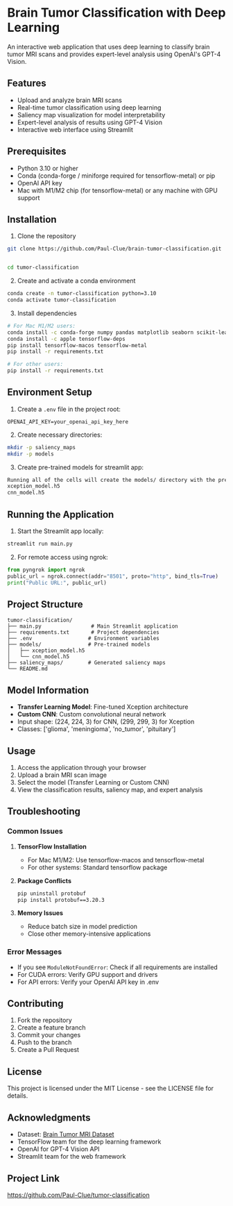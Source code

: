 # Brain Tumor Classification with Deep Learning

An interactive web application that uses deep learning to classify brain tumor MRI scans and provides expert-level analysis using OpenAI's GPT-4 Vision.

## Features
- Upload and analyze brain MRI scans
- Real-time tumor classification using deep learning
- Saliency map visualization for model interpretability
- Expert-level analysis of results using GPT-4 Vision
- Interactive web interface using Streamlit

## Prerequisites
- Python 3.10 or higher
- Conda (conda-forge / miniforge required for tensorflow-metal) or pip
- OpenAI API key
- Mac with M1/M2 chip (for tensorflow-metal) or any machine with GPU support

## Installation

1. Clone the repository

```bash
git clone https://github.com/Paul-Clue/brain-tumor-classification.git


cd tumor-classification
```

2. Create and activate a conda environment

```bash
conda create -n tumor-classification python=3.10
conda activate tumor-classification
```

3. Install dependencies
```bash
# For Mac M1/M2 users:
conda install -c conda-forge numpy pandas matplotlib seaborn scikit-learn jupyter
conda install -c apple tensorflow-deps
pip install tensorflow-macos tensorflow-metal
pip install -r requirements.txt

# For other users:
pip install -r requirements.txt
```

## Environment Setup

1. Create a `.env` file in the project root:
```plaintext
OPENAI_API_KEY=your_openai_api_key_here
```

2. Create necessary directories:
```bash
mkdir -p saliency_maps
mkdir -p models
```

3. Create pre-trained models for streamlit app:
```bash
Running all of the cells will create the models/ directory with the pre-trained models:
xception_model.h5
cnn_model.h5
```

## Running the Application

1. Start the Streamlit app locally:
```bash
streamlit run main.py
```

2. For remote access using ngrok:
```python
from pyngrok import ngrok
public_url = ngrok.connect(addr="8501", proto="http", bind_tls=True)
print("Public URL:", public_url)
```

## Project Structure
```
tumor-classification/
├── main.py                # Main Streamlit application
├── requirements.txt       # Project dependencies
├── .env                  # Environment variables
├── models/               # Pre-trained models
│   ├── xception_model.h5
│   └── cnn_model.h5
├── saliency_maps/        # Generated saliency maps
└── README.md
```

## Model Information
- **Transfer Learning Model**: Fine-tuned Xception architecture
- **Custom CNN**: Custom convolutional neural network
- Input shape: (224, 224, 3) for CNN, (299, 299, 3) for Xception
- Classes: ['glioma', 'meningioma', 'no_tumor', 'pituitary']

## Usage
1. Access the application through your browser
2. Upload a brain MRI scan image
3. Select the model (Transfer Learning or Custom CNN)
4. View the classification results, saliency map, and expert analysis

## Troubleshooting

### Common Issues
1. **TensorFlow Installation**
   - For Mac M1/M2: Use tensorflow-macos and tensorflow-metal
   - For other systems: Standard tensorflow package

2. **Package Conflicts**
   ```bash
   pip uninstall protobuf
   pip install protobuf==3.20.3
   ```

3. **Memory Issues**
   - Reduce batch size in model prediction
   - Close other memory-intensive applications

### Error Messages
- If you see `ModuleNotFoundError`: Check if all requirements are installed
- For CUDA errors: Verify GPU support and drivers
- For API errors: Verify your OpenAI API key in .env

## Contributing
1. Fork the repository
2. Create a feature branch
3. Commit your changes
4. Push to the branch
5. Create a Pull Request

## License
This project is licensed under the MIT License - see the LICENSE file for details.

## Acknowledgments
- Dataset: [Brain Tumor MRI Dataset](dataset_link)
- TensorFlow team for the deep learning framework
- OpenAI for GPT-4 Vision API
- Streamlit team for the web framework

## Project Link
 https://github.com/Paul-Clue/tumor-classification

